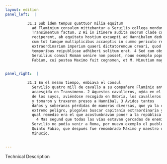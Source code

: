 ```yaml
---
layout: edition
panel_left:  |

          31.1 Sub idem tempus quattuor milia equitum
            ad Flaminium consulem mittebantur a Seruilio collega nondum sciente praelium ad
            Transimentum factum. 2 Hi in itinere audita suorum clade cum in Umbriam se
            reciperent, ab equitatu hostium excaepti ad Hannibalem deducuntur. 3 Caeterum
            cum tot tamque multiplicibus accaeptis in summo periculo res Romana esset, placuit
            extraordinarium imperium quaeri dictatoremque creari, quod unum remedium alienissimis
            temporibus reipublicae adhiberi solitum erat. 4 Sed cum obsessis omnibus uiis
            Seruilius consul Romam uenire non posset, nouo exemplo populus Romanus dictatorem Q.
            Fabium, cui postea Maximo fuit cognomen, et M. Minutium magistrum equitum dixit.
        

panel_right:  |

          31.1 En el mesmo tiempo, embiava el cónsul
            Servilio quatro mill de cavallo a su compañero Flaminio antes que sopiesse de la batalla
            acaesçida en Transimeno. 2 Aquestos cavalleros, oýda en el camino la pérdida
            de los suyos, aviéndose recogido en Umbría, los cavalleros de los enemigos los saltearon
            y tomaron y traxeron presos a Hanníbal. 3 Avidos tantos
            daños y soberanas pérdidas de maneras diversas, que ya la cosa de los romanos estava en
            extremo peligro, plogoles buscar capitanía extraordinaria y que se criasse dictador. El
            qual remedio era el que acostumbravan poner a la república en los tiempos muy alterados.
              4 Mas segund que todas las vías estavan çercadas de enemigos y el cónsul
            Servilio no podía venir a Roma, por nuevo exemplo el pueblo romano nombró dictador a
            Quinto Fabio, que después fue renombrado Máximo y maestro de la cavallería a Quinto
            Minucio.
        

---
```


 Technical Description 